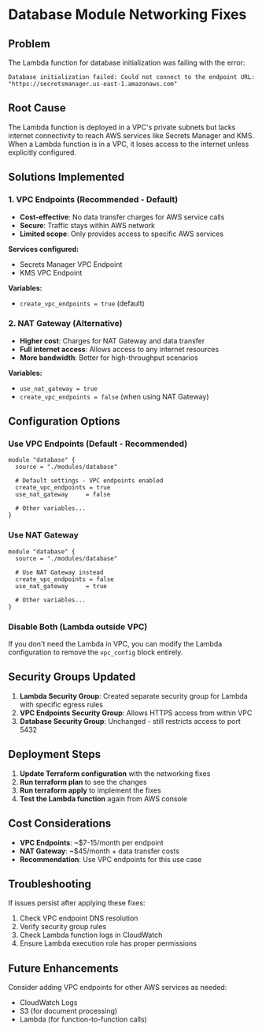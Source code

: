 # Database Module Networking Fixes

## Problem
The Lambda function for database initialization was failing with the error:
```
Database initialization failed: Could not connect to the endpoint URL: "https://secretsmanager.us-east-1.amazonaws.com"
```

## Root Cause
The Lambda function is deployed in a VPC's private subnets but lacks internet connectivity to reach AWS services like Secrets Manager and KMS. When a Lambda function is in a VPC, it loses access to the internet unless explicitly configured.

## Solutions Implemented

### 1. VPC Endpoints (Recommended - Default)
- **Cost-effective**: No data transfer charges for AWS service calls
- **Secure**: Traffic stays within AWS network
- **Limited scope**: Only provides access to specific AWS services

**Services configured:**
- Secrets Manager VPC Endpoint
- KMS VPC Endpoint

**Variables:**
- `create_vpc_endpoints = true` (default)

### 2. NAT Gateway (Alternative)
- **Higher cost**: Charges for NAT Gateway and data transfer
- **Full internet access**: Allows access to any internet resources
- **More bandwidth**: Better for high-throughput scenarios

**Variables:**
- `use_nat_gateway = true`
- `create_vpc_endpoints = false` (when using NAT Gateway)

## Configuration Options

### Use VPC Endpoints (Default - Recommended)
```hcl
module "database" {
  source = "./modules/database"
  
  # Default settings - VPC endpoints enabled
  create_vpc_endpoints = true
  use_nat_gateway     = false
  
  # Other variables...
}
```

### Use NAT Gateway
```hcl
module "database" {
  source = "./modules/database"
  
  # Use NAT Gateway instead
  create_vpc_endpoints = false
  use_nat_gateway     = true
  
  # Other variables...
}
```

### Disable Both (Lambda outside VPC)
If you don't need the Lambda in VPC, you can modify the Lambda configuration to remove the `vpc_config` block entirely.

## Security Groups Updated

1. **Lambda Security Group**: Created separate security group for Lambda with specific egress rules
2. **VPC Endpoints Security Group**: Allows HTTPS access from within VPC
3. **Database Security Group**: Unchanged - still restricts access to port 5432

## Deployment Steps

1. **Update Terraform configuration** with the networking fixes
2. **Run terraform plan** to see the changes
3. **Run terraform apply** to implement the fixes
4. **Test the Lambda function** again from AWS console

## Cost Considerations

- **VPC Endpoints**: ~$7-15/month per endpoint
- **NAT Gateway**: ~$45/month + data transfer costs
- **Recommendation**: Use VPC endpoints for this use case

## Troubleshooting

If issues persist after applying these fixes:

1. Check VPC endpoint DNS resolution
2. Verify security group rules
3. Check Lambda function logs in CloudWatch
4. Ensure Lambda execution role has proper permissions

## Future Enhancements

Consider adding VPC endpoints for other AWS services as needed:
- CloudWatch Logs
- S3 (for document processing)
- Lambda (for function-to-function calls)